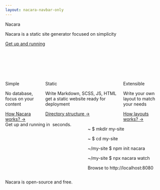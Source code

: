 ```yaml
---
layout: nacara-navbar-only
---
```


<section class="hero is-medium is-primary-light">
    <div class="hero-body">
        <div class="container">
            <div class="has-text-centered">
                <p class="title">
                    Nacara
                </p>
                <p class="subtitle">
                    Nacara is a static site generator focused on simplicity
                </p>
                <a href="/Nacara/documentation/introduction.html" class="button is-primary">
                    Get up and running
                </a>
            </div>
            <div class="columns is-justify-content-center" style="margin-top: 6rem">
                <!-- The flex rules + mt-auto helps ensure that the link are render at the same level on the screen -->
                <div class="column is-4 is-3-widescreen is-flex is-flex-direction-column">
                    <p class="title">
                        Simple
                    </p>
                    <p class="subtitle">
                        No database, focus on your content
                    </p>
                    <a class="mt-auto" href="/Nacara/documentation/guides/create-a-page.html">
                        How Nacara works? →
                    </a>
                </div>
                <div class="column is-4 is-3-widescreen is-flex is-flex-direction-column">
                    <p class="title">
                        Static
                    </p>
                    <p class="subtitle">
                        Write Markdown, SCSS, JS, HTML get a static website ready for deployment
                    </p>
                    <a class="mt-auto" href="/Nacara/documentation/directory-structure.html">
                        Directory structure →
                    </a>
                </div>
                <div class="column is-4 is-3-widescreen is-flex is-flex-direction-column">
                    <p class="title">
                        Extensible
                    </p>
                    <p class="subtitle">
                        Write your own layout to match your needs
                    </p>
                    <a class="mt-auto" href="/Nacara/documentation/advanced/layout-from-scratch.html">
                        How layouts works? →
                    </a>
                </div>
            </div>
        </div>
    </div>
</section>

<!-- <section class="hero ">
    <div class="hero-body"> -->
<div class="container box index-quick-start">
    <div class="columns is-multiline">
        <div class="column is-half-desktop is-full-tablet is-flex is-justify-content-center">
            <div class="is-flex has-text-centered has-text-weight-medium is-align-items-center is-size-4" >
                Get up and running in &nbsp;<span class="is-italic">seconds</span>.
            </div>
        </div>
        <div class="column is-offset-0-desktop is-half-desktop is-offset-2-tablet is-8-tablet">
            <div class="box terminal is-size-5">
                <p class="line">
                    <span class="path">~</span>
                    <span class="prompt">$</span>
                    <span class="command">mkdir my-site</span>
                </p>
                <p class="line">
                    <span class="path">~</span>
                    <span class="prompt">$</span>
                    <span class="command">cd my-site</span>
                </p>
                <p class="line">
                    <span class="path">~/my-site</span>
                    <span class="prompt">$</span>
                    <span class="command">npm init nacara</span>
                </p>
                <p class="line">
                    <span class="path">~/my-site</span>
                    <span class="prompt">$</span>
                    <span class="command">npx nacara watch</span>
                </p>
                <p class="line">
                    <span class="output">Browse to http://localhost:8080</span>
                </p>
            </div>
        </div>
    </div>
</div>
    <!-- </div>
</section> -->

<section class="hero">
    <div class="hero-body">
        <div class="columns">
            <div class="column is-4 is-offset-4 has-text-centered">
                <div class="content">
                    <span class="icon is-large" style="width: 5rem; height: 5rem">
                        <i class="fab fa-4x fa-github"></i>
                    </span>
                    <p class="is-size-5">
                        Nacara is open-source and free.
                    </p>
                </div>
            </div>
        </div>
    </div>
</section>
